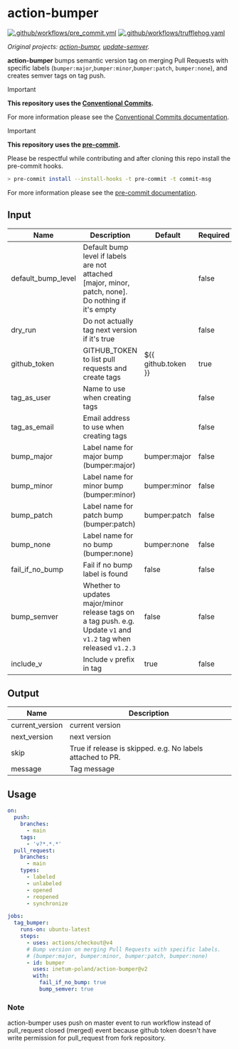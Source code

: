 # action-bumper

[![.github/workflows/pre_commit.yml](https://github.com/Inetum-Poland/action-bumper/actions/workflows/pre_commit.yml/badge.svg)](https://github.com/Inetum-Poland/action-bumper/actions/workflows/pre_commit.yml) [![.github/workflows/trufflehog.yaml](https://github.com/Inetum-Poland/action-bumper/actions/workflows/trufflehog.yaml/badge.svg)](https://github.com/Inetum-Poland/action-bumper/actions/workflows/trufflehog.yaml)

_Original projects: [action-bumpr](https://github.com/haya14busa/action-bumpr), [update-semver](https://github.com/haya14busa/action-update-semver)._

**action-bumper** bumps semantic version tag on merging Pull Requests with specific labels (`bumper:major`,`bumper:minor`,`bumper:patch`, `bumper:none`), and creates semver tags on tag push.

> [!IMPORTANT]
> __This repository uses the [Conventional Commits](https://www.conventionalcommits.org/).__
>
> For more information please see the [Conventional Commits documentation](https://www.conventionalcommits.org/en/v1.0.0/#summary).

> [!IMPORTANT]
> __This repository uses the [pre-commit](https://pre-commit.com/).__
>
> Please be respectful while contributing and after cloning this repo install the pre-commit hooks.
> ```bash
> > pre-commit install --install-hooks -t pre-commit -t commit-msg
> ```
> For more information please see the [pre-commit documentation](https://pre-commit.com/).

## Input

| Name               | Description                                                                                                       | Default             | Required |
| ------------------ | ----------------------------------------------------------------------------------------------------------------- | ------------------- | -------- |
| default_bump_level | Default bump level if labels are not attached [major, minor, patch, none]. Do nothing if it's empty               |                     | false    |
| dry_run            | Do not actually tag next version if it's true                                                                     |                     | false    |
| github_token       | GITHUB_TOKEN to list pull requests and create tags                                                                | ${{ github.token }} | true     |
| tag_as_user        | Name to use when creating tags                                                                                    |                     | false    |
| tag_as_email       | Email address to use when creating tags                                                                           |                     | false    |
| bump_major         | Label name for major bump (bumper:major)                                                                          | bumper:major        | false    |
| bump_minor         | Label name for minor bump (bumper:minor)                                                                          | bumper:minor        | false    |
| bump_patch         | Label name for patch bump (bumper:patch)                                                                          | bumper:patch        | false    |
| bump_none          | Label name for no bump (bumper:none)                                                                              | bumper:none         | false    |
| fail_if_no_bump    | Fail if no bump label is found                                                                                    | false               | false    |
| bump_semver        | Whether to updates major/minor release tags on a tag push. e.g. Update `v1` and `v1.2` tag when released `v1.2.3` | false               | false    |
| include_v          | Include `v` prefix in tag                                                                                          | true                | false    |

## Output

| Name            | Description                                                |
| --------------- | ---------------------------------------------------------- |
| current_version | current version                                            |
| next_version    | next version                                               |
| skip            | True if release is skipped. e.g. No labels attached to PR. |
| message         | Tag message                                                |

## Usage

```yaml
on:
  push:
    branches:
      - main
    tags:
      - 'v?*.*.*'
  pull_request:
    branches:
      - main
    types:
      - labeled
      - unlabeled
      - opened
      - reopened
      - synchronize

jobs:
  tag_bumper:
    runs-on: ubuntu-latest
    steps:
      - uses: actions/checkout@v4
      # Bump version on merging Pull Requests with specific labels.
      # (bumper:major, bumper:minor, bumper:patch, bumper:none)
      - id: bumper
        uses: inetum-poland/action-bumper@v2
        with:
          fail_if_no_bump: true
          bump_semver: true
```

### Note

action-bumper uses push on master event to run workflow instead of pull_request closed (merged) event because github token doesn't have write permission for pull_request from fork repository.
